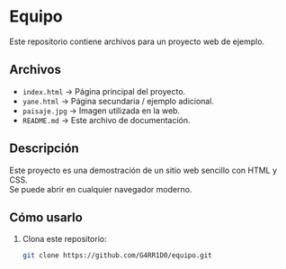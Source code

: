 # Equipo

Este repositorio contiene archivos para un proyecto web de ejemplo.  

## Archivos

- `index.html` → Página principal del proyecto.  
- `yane.html` → Página secundaria / ejemplo adicional.  
- `paisaje.jpg` → Imagen utilizada en la web.  
- `README.md` → Este archivo de documentación.

## Descripción

Este proyecto es una demostración de un sitio web sencillo con HTML y CSS.  
Se puede abrir en cualquier navegador moderno.

## Cómo usarlo

1. Clona este repositorio:
   ```bash
   git clone https://github.com/G4RR1D0/equipo.git
